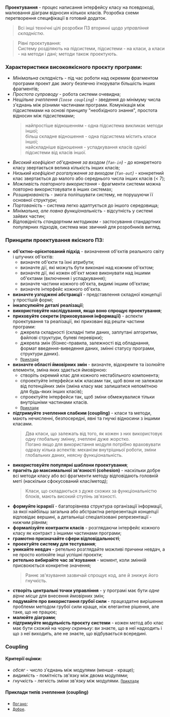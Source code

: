 **Проектування** - процес написання інтерфейсу класу на псевдокоді, малювання діаграм відносин кількох класів. Розробка схеми перетворення специфікації в готовий додаток.

> Всі інші технічні цілі розробки ПЗ вторинні щодо _управління складністю_.

> Рівні проєктування:  
> Систему розділяють на підсистеми, підсистеми - на класи, а класи - на методи і дані; методи також проектують.

### Характеристики високоякісного проєкту програми:

- _Мінімальна складність_ - під час роботи над окремим фрагментом програми проект дає змогу безпечно ігнорувати більшість інших фрагментів;
- _Простота супроводу_ - робота системи очевидна;
- _Нещільне зчеплення (`loose coupling`)_ - зведення до мінімуму числа з'єднань між різними частинами програми. Комунікація між підсистемами на основі принципу "необхідного знання", простота відносин між підсистемами;
  > найпростіше відношенням - одна підсистема викликає методи іншої;  
  > більш складне відношення - одна підсистема містить класи іншої;  
  > найскладніше відношення - успадкування класів однієї підсистеми від класів іншої.
- _Високий коефіцієнт об'єднання за входом (`fan-in`)_ - до конкретного класу звертається велика кількість інших класів;
- _Низький коефіцієнт розгалуження за виходом (`fan-out`)_ - конкретний клас звертається до малого або середнього числа інших класів (< 7);
- _Можливість повторного використання_ - фрагменти системи можна повторно використовувати в інших системах;
- _Розширюваність_ - змога поліпшувати систему, не порушуючи її основної структури;
- _Портованість_ - система легко адаптується до іншого середовища;
- _Мінімальна, але повна функціональність_ - відсутність у системі зайвих частин;
- _Відповідність стандартним методикам_ - застосування стандартних популярних підходів, система має звичний для розробників вигляд.

### Принципи проектування якісного ПЗ:

- **об'єктно-орієнтований підхід** - визначення об'єктів реального світу і штучних об'єктів:
  - визначте об'єкти та їхні атрибути;
  - визначте дії, які можуть бути виконані над кожним об'єктом;
  - визначте дії, які кожен об'єкт може виконувати над іншими об'єктами (включення і успадкування);
  - визначте частини кожного об'єкта, видимі іншим об'єктам;
  - визначте інтерфейс кожного об'єкта.
- **визначте узгоджені абстракції** - представлення складної концепції у простішій формі;
- **інкапсулюйте деталі реалізації**;
- **використовуйте наслідування, якщо воно спрощує проектування**;
- **приховуйте секрети (приховування інформації)** - аспекти проектування та реалізації, які приховані від решти частини програми:
  - джерела складності (складні типи даних, заплутані алгоритми, файлові структури, булеві перевірки);
  - джерела змін (бізнес-правила, залежності від обладнання, формат введення-виведення даних, змінні статусу програми, структури даних).
  - [`Приклади`](../../examples/high-quality-code/withholding-information/)
- **визначте області ймовірних змін** - визначте, відокремте та ізолюйте елементи, зміна яких здається ймовірною:
  - створіть окремий клас для кожного нестабільного компонента;
  - спроектуйте інтерфейси між класами так, щоб вони не залежали від потенційних змін (зміна класу має залишатися непомітною для будь-яких інших класів);
  - спроектуйте інтерфейси так, щоб зміни обмежувалися тільки внутрішніми частинами класів.
  - [`Приклади`](../../examples/high-quality-code/changes/)
- **підтримуйте зчеплення слабким (coupling)** - класи та методи, мають нечисленні, безпосередні, явні та гнучкі відносини з іншими класами.
  > Два класи, що залежать від того, як кожен з них використовує одну глобальну змінну, зчеплені дуже жорстко.  
  > Погано якщо для використання модуля потрібно враховувати одразу кілька аспектів: механізм внутрішньої роботи, зміни глобальних даних, неясну функціональність.
- **використовуйте популярні шаблони проектування**;
- **прагніть до максимальної зв'язності (cohesion)** - наскільки добре всі методи класу або всі фрагменти методу відповідають головній меті (наскільки сфокусований клас/метод);
  > Класи, що складаються з дуже схожих за функціональністю блоків, мають високий ступінь зв'язності.
- **формуйте ієрархії** - багаторівнева структура організації інформації, за якої найбільш загальна або абстрактна репрезентація концепції відповідає вершині, а детальніші спеціалізовані репрезентації - нижчим рівням;
- **формалізуйте контракти класів** - розглядаючи інтерфейс кожного класу як контракт з іншими частинами програми;
- **грамотно призначайте сфери відповідальності**;
- **проектуйте систему для тестування**;
- **уникайте невдач** - ретельно розглядайте можливі причини невдач, а не просто копіюйте інші успішні проєкти;
- **ретельно вибирайте час зв'язування** - момент, коли змінній присвоюється конкретне значення;
  > Раннє зв'язування зазвичай спрощує код, але й знижує його гнучкість.
- **створіть центральні точки управління** - у програмі має бути _одне вірне місце_ для внесення ймовірних змін;
- **подумайте про використання грубої сили** - працездатне вирішення проблеми методом грубої сили краще, ніж елегантне рішення, але таке, що не працює;
- **малюйте діаграми**;
- **підтримуйте модульність проєкту системи** - кожен метод або клас має бути схожий на _чорну скриньку_: ви знаєте, що в неї надходить і що з неї виходить, але не знаєте, що відбувається всередині.

### Coupling

#### Критерії оцінки:

- _обсяг_ - число з'єднань між модулями (менше - краще);
- _видимість_ - помітність зв'язку між двома модулями;
- _гнучкість_ - легкість зміни зв'язку між модулями. [`Приклади`](../../examples/high-quality-code/coupling/flexibility/)

#### Приклади типів зчеплення (сoupling)

- [`Погано`](../../examples/high-quality-code/coupling/coupling-types/bad/);
- [`Добре`](../../examples/high-quality-code/coupling/coupling-types/good/).
